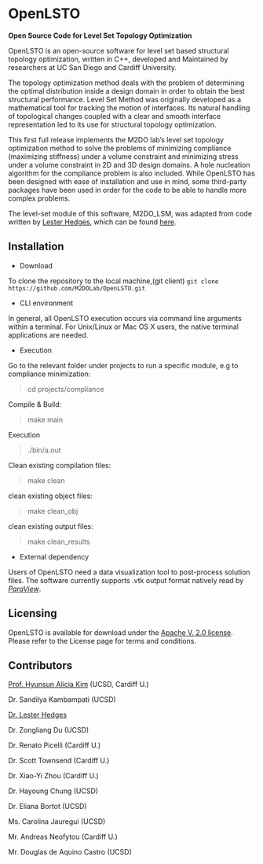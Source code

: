 # OpenLSTO
**Open Source Code for Level Set Topology Optimization**

OpenLSTO is an open-source software for level set based structural topology optimization, written in C++, developed and Maintained by researchers at UC San Diego and Cardiff University.

The topology optimization method deals with the problem of determining the optimal distribution inside a design domain in order to obtain the best structural performance. Level Set Method was originally developed as a mathematical tool for tracking the motion of interfaces. Its natural handling of topological changes coupled with a clear and smooth interface representation led to its use for structural topology optimization.

This first full release implements the M2DO lab’s level set topology optimization method to solve the problems of minimizing compliance (maximizing stiffness) under a volume constraint and minimizing stress under a volume constraint in 2D and 3D design domains. A hole nucleation algorithm for the compliance problem is also included. While OpenLSTO has been designed with ease of installation and use in mind, some third-party packages have been used in order for the code to be able to handle more complex problems.

The level-set module of this software, M2DO_LSM, was adapted from code written by [Lester Hedges](https://github.com/lohedges/slsm), which can be found [here](https://github.com/lohedges/slsm).

## Installation
-  Download

To clone the repository to the local machine,(git client) 
```git clone https://github.com/M2DOLab/OpenLSTO.git```

<!---
	The Zip file is also available with the following static link:
	[Download link]() TODO: include link once added to website
	--->

- CLI environment

In general, all OpenLSTO execution occurs via command line arguments within a terminal. For Unix/Linux or Mac OS X users, the native terminal applications are needed. 

- Execution

Go to the relevant folder under projects to run a specific module, e.g to compliance minimization:
> cd projects/compliance

Compile & Build: 
> make main

Execution
> ./bin/a.out

Clean existing compilation files:
> make clean

clean existing object files:
> make clean_obj

clean existing output files:
> make clean_results

- External dependency

Users of OpenLSTO need a data visualization tool to post-process solution files. The software currently supports .vtk output format natively read by [*ParaView*](https://www.paraview.org/).

## Licensing
OpenLSTO is available for download under the [Apache V. 2.0 license](http://www.apache.org/licenses/LICENSE-2.0). Please refer to the License page for terms and conditions.

## Contributors

[Prof. Hyunsun Alicia Kim](http://m2do.ucsd.edu) (UCSD, Cardiff U.)

Dr. Sandilya Kambampati (UCSD)

[Dr. Lester Hedges](http://lesterhedges.net)

Dr. Zongliang Du (UCSD)

Dr. Renato Picelli (Cardiff U.)

Dr. Scott Townsend (Cardiff U.)

Dr. Xiao-Yi Zhou (Cardiff U.)

Dr. Hayoung Chung (UCSD)

Dr. Eliana Bortot (UCSD)

Ms. Carolina Jauregui (UCSD)

Mr. Andreas Neofytou (Cardiff U.)

Mr. Douglas de Aquino Castro (UCSD)